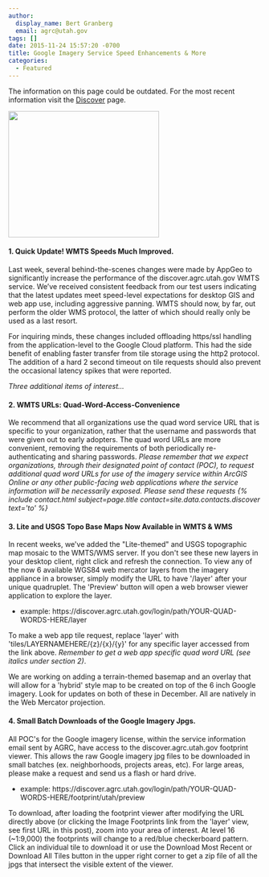 ```yaml
---
author:
  display_name: Bert Granberg
  email: agrc@utah.gov
tags: []
date: 2015-11-24 15:57:20 -0700
title: Google Imagery Service Speed Enhancements & More
categories:
  - Featured
---
```


<div class="grid pop">
  <p class="text-center">The information on this page could be outdated. For the most recent information visit the <a href="{% link discover/index.html %}">Discover</a> page.</p>
</div>

<p><img src="{% link images/Screen-Shot-2015-11-24-at-3.45.51-PM-300x251.png %}" alt="" title="Screen Shot 2015-11-24 at 3.45.51 PM" width="300" height="251" class="inline-text-left" loading="lazy" />
<h4>1. Quick Update! WMTS Speeds Much Improved.</h4>
<p>Last week, several behind-the-scenes changes were made by AppGeo to significantly increase the performance of the discover.agrc.utah.gov WMTS service. We’ve received consistent feedback from our test users indicating that the latest updates meet speed-level expectations for desktop GIS and web app use, including aggressive panning. WMTS should now, by far, out perform the older WMS protocol, the latter of which should really only be used as a last resort.</p>
<p>For inquiring minds, these changes included offloading https/ssl handling from the application-level to the Google Cloud platform. This had the side benefit of enabling faster transfer from tile storage using the http2 protocol. The addition of a hard 2 second timeout on tile requests should also prevent the occasional latency spikes that were reported.</p>
<p><em>Three additional items of interest...</em></p>
<h4>2. WMTS URLs: Quad-Word-Access-Convenience</h4>
<p>We recommend that all organizations use the quad word service URL that is specific to your organization, rather that the username and passwords that were given out to early adopters. The quad word URLs are more convenient, removing the requirements of both periodically re-authenticating and sharing passwords. <em>Please remember that we expect organizations, through their designated point of contact (POC), to request additional quad word URLs for use of the imagery service within ArcGIS Online or any other public-facing web applications where the service information will be necessarily exposed. Please send these requests {% include contact.html subject=page.title contact=site.data.contacts.discover text='to' %}</em></p>
<h4>3. Lite and USGS Topo Base Maps Now Available in WMTS & WMS</h4>
<p>In recent weeks, we've added the "Lite-themed" and USGS topographic map mosaic to the WMTS/WMS server. If you don't see these new layers in your desktop client, right click and refresh the connection. To view any of the now 6 available WGS84 web mercator layers from the imagery appliance in a browser, simply modify the URL to have '/layer' after your unique quadruplet. The 'Preview' button will open a web browser viewer application to explore the layer.</p>
<ul>
<li>example: https://discover.agrc.utah.gov/login/path/YOUR-QUAD-WORDS-HERE/layer </li>
</ul>
<p>To make a web app tile request, replace 'layer' with 'tiles/LAYERNAMEHERE/{z}/{x}/{y}' for any specific layer accessed from the link above. <em>Remember to get a web app specific quad word URL (see italics under section 2)</em>.</p>
<p>We are working on adding a terrain-themed basemap and an overlay that will allow for a 'hybrid' style map to be created on top of the 6 inch Google imagery. Look for updates on both of these in December. All are natively in the Web Mercator projection.</p>
<h4>4. Small Batch Downloads of the Google Imagery Jpgs.</h4>
<p>All POC's for the Google imagery license, within the service information email sent by AGRC, have access to the discover.agrc.utah.gov footprint viewer. This allows the raw Google imagery jpg files to be downloaded in small batches (ex. neighborhoods, projects areas, etc). For large areas, please make a request and send us a flash or hard drive.</p>
<ul>
<li>example: https://discover.agrc.utah.gov/login/path/YOUR-QUAD-WORDS-HERE/footprint/utah/preview</li>
</ul>
<p>To download, after loading the footprint viewer after modifying the URL directly above (or clicking the Image Footprints link from the 'layer' view, see first URL in this post), zoom into your area of interest. At level 16 (~1:9,000) the footprints will change to a red/blue checkerboard pattern. Click an individual tile to download it or use the Download Most Recent or Download All Tiles button in the upper right corner to get a zip file of all the jpgs that intersect the visible extent of the viewer.</p>
